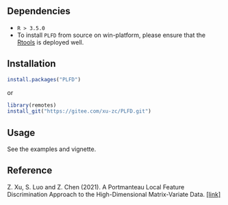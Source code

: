 ## Dependencies

* `R > 3.5.0`
* To install `PLFD` from source on win-platform, please ensure that the [Rtools](https://cran.r-project.org/bin/windows/Rtools/) is deployed well. 

## Installation

```R
install.packages("PLFD")
```

or 

```R
library(remotes)
install_git("https://gitee.com/xu-zc/PLFD.git")
```

## Usage

See the examples and vignette.

## Reference

Z. Xu, S. Luo and Z. Chen (2021). A Portmanteau Local Feature Discrimination Approach to the High-Dimensional Matrix-Variate Data. [[link]](https://link.springer.com/article/10.1007/s13171-021-00255-2)
